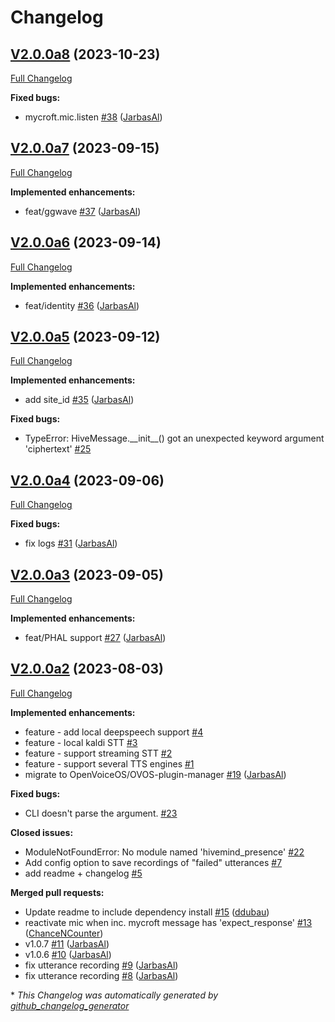 # Changelog

## [V2.0.0a8](https://github.com/JarbasHiveMind/HiveMind-voice-sat/tree/V2.0.0a8) (2023-10-23)

[Full Changelog](https://github.com/JarbasHiveMind/HiveMind-voice-sat/compare/V2.0.0a7...V2.0.0a8)

**Fixed bugs:**

- mycroft.mic.listen [\#38](https://github.com/JarbasHiveMind/HiveMind-voice-sat/pull/38) ([JarbasAl](https://github.com/JarbasAl))

## [V2.0.0a7](https://github.com/JarbasHiveMind/HiveMind-voice-sat/tree/V2.0.0a7) (2023-09-15)

[Full Changelog](https://github.com/JarbasHiveMind/HiveMind-voice-sat/compare/V2.0.0a6...V2.0.0a7)

**Implemented enhancements:**

- feat/ggwave [\#37](https://github.com/JarbasHiveMind/HiveMind-voice-sat/pull/37) ([JarbasAl](https://github.com/JarbasAl))

## [V2.0.0a6](https://github.com/JarbasHiveMind/HiveMind-voice-sat/tree/V2.0.0a6) (2023-09-14)

[Full Changelog](https://github.com/JarbasHiveMind/HiveMind-voice-sat/compare/V2.0.0a5...V2.0.0a6)

**Implemented enhancements:**

- feat/identity [\#36](https://github.com/JarbasHiveMind/HiveMind-voice-sat/pull/36) ([JarbasAl](https://github.com/JarbasAl))

## [V2.0.0a5](https://github.com/JarbasHiveMind/HiveMind-voice-sat/tree/V2.0.0a5) (2023-09-12)

[Full Changelog](https://github.com/JarbasHiveMind/HiveMind-voice-sat/compare/V2.0.0a4...V2.0.0a5)

**Implemented enhancements:**

- add site\_id [\#35](https://github.com/JarbasHiveMind/HiveMind-voice-sat/pull/35) ([JarbasAl](https://github.com/JarbasAl))

**Fixed bugs:**

- TypeError: HiveMessage.\_\_init\_\_\(\) got an unexpected keyword argument 'ciphertext' [\#25](https://github.com/JarbasHiveMind/HiveMind-voice-sat/issues/25)

## [V2.0.0a4](https://github.com/JarbasHiveMind/HiveMind-voice-sat/tree/V2.0.0a4) (2023-09-06)

[Full Changelog](https://github.com/JarbasHiveMind/HiveMind-voice-sat/compare/V2.0.0a3...V2.0.0a4)

**Fixed bugs:**

- fix logs [\#31](https://github.com/JarbasHiveMind/HiveMind-voice-sat/pull/31) ([JarbasAl](https://github.com/JarbasAl))

## [V2.0.0a3](https://github.com/JarbasHiveMind/HiveMind-voice-sat/tree/V2.0.0a3) (2023-09-05)

[Full Changelog](https://github.com/JarbasHiveMind/HiveMind-voice-sat/compare/V2.0.0a2...V2.0.0a3)

**Implemented enhancements:**

- feat/PHAL support [\#27](https://github.com/JarbasHiveMind/HiveMind-voice-sat/pull/27) ([JarbasAl](https://github.com/JarbasAl))

## [V2.0.0a2](https://github.com/JarbasHiveMind/HiveMind-voice-sat/tree/V2.0.0a2) (2023-08-03)

[Full Changelog](https://github.com/JarbasHiveMind/HiveMind-voice-sat/compare/d707b4b8a3beba8cd380592f954ecd8f7ee24cec...V2.0.0a2)

**Implemented enhancements:**

- feature - add local deepspeech support [\#4](https://github.com/JarbasHiveMind/HiveMind-voice-sat/issues/4)
- feature - local kaldi STT [\#3](https://github.com/JarbasHiveMind/HiveMind-voice-sat/issues/3)
- feature - support streaming STT [\#2](https://github.com/JarbasHiveMind/HiveMind-voice-sat/issues/2)
- feature - support several TTS engines [\#1](https://github.com/JarbasHiveMind/HiveMind-voice-sat/issues/1)
- migrate to OpenVoiceOS/OVOS-plugin-manager [\#19](https://github.com/JarbasHiveMind/HiveMind-voice-sat/pull/19) ([JarbasAl](https://github.com/JarbasAl))

**Fixed bugs:**

- CLI doesn't parse the argument. [\#23](https://github.com/JarbasHiveMind/HiveMind-voice-sat/issues/23)

**Closed issues:**

- ModuleNotFoundError: No module named 'hivemind\_presence' [\#22](https://github.com/JarbasHiveMind/HiveMind-voice-sat/issues/22)
- Add config option to save recordings of "failed" utterances [\#7](https://github.com/JarbasHiveMind/HiveMind-voice-sat/issues/7)
- add readme + changelog [\#5](https://github.com/JarbasHiveMind/HiveMind-voice-sat/issues/5)

**Merged pull requests:**

- Update readme to include dependency install [\#15](https://github.com/JarbasHiveMind/HiveMind-voice-sat/pull/15) ([ddubau](https://github.com/ddubau))
- reactivate mic when inc. mycroft message has 'expect\_response' [\#13](https://github.com/JarbasHiveMind/HiveMind-voice-sat/pull/13) ([ChanceNCounter](https://github.com/ChanceNCounter))
- v1.0.7 [\#11](https://github.com/JarbasHiveMind/HiveMind-voice-sat/pull/11) ([JarbasAl](https://github.com/JarbasAl))
- v1.0.6 [\#10](https://github.com/JarbasHiveMind/HiveMind-voice-sat/pull/10) ([JarbasAl](https://github.com/JarbasAl))
- fix utterance recording [\#9](https://github.com/JarbasHiveMind/HiveMind-voice-sat/pull/9) ([JarbasAl](https://github.com/JarbasAl))
- fix utterance recording [\#8](https://github.com/JarbasHiveMind/HiveMind-voice-sat/pull/8) ([JarbasAl](https://github.com/JarbasAl))



\* *This Changelog was automatically generated by [github_changelog_generator](https://github.com/github-changelog-generator/github-changelog-generator)*
